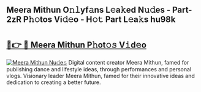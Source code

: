 ## Meera Mithun O𝚗𝚕yf𝚊ns L𝚎a𝚔ed N𝚞𝚍es - Part-2zR P𝚑𝚘tos Vi𝚍𝚎o - H𝚘𝚝 Part L𝚎a𝚔s hu98k

# <h2><a href="http://kf1r6o1.oniu.top/?m=Meera+Mithun">🔗👉 🔴 Meera Mithun P𝚑ot𝚘𝚜 V𝚒d𝚎o</a></h2>

[![Meera Mithun Nu𝚍e𝚜](https://i.imgur.com/0qMVB7G.gif)](http://kf1r6o1.oniu.top/?m=Meera+Mithun)
Digital content creator Meera Mithun, famed for publishing dance and lifestyle ideas, through performances and personal vlogs. Visionary leader Meera Mithun, famed for their innovative ideas and dedication to creating a better future.  
